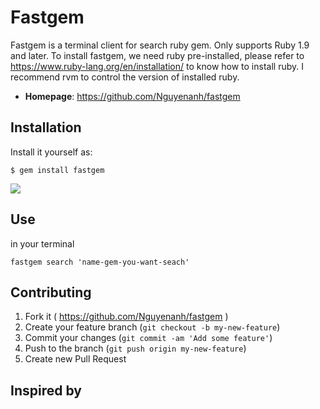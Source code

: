 # Fastgem

Fastgem is a terminal client for search ruby gem.
Only supports Ruby 1.9 and later.
To install fastgem, we need ruby pre-installed, please refer to https://www.ruby-lang.org/en/installation/ to know how to install ruby.
I recommend rvm to control the version of installed ruby.


- **Homepage**: https://github.com/Nguyenanh/fastgem



## Installation
Install it yourself as:
```
$ gem install fastgem
```
![](https://neu1-api.asm.skype.com/v1/objects/0-neu-d3-847580697a3f438022005e3ac58d56f6/views/imgpsh_fullsize)

## Use
in your terminal
```
fastgem search 'name-gem-you-want-seach'
```

## Contributing

1. Fork it ( https://github.com/Nguyenanh/fastgem )
2. Create your feature branch (`git checkout -b my-new-feature`)
3. Commit your changes (`git commit -am 'Add some feature'`)
4. Push to the branch (`git push origin my-new-feature`)
5. Create new Pull Request

## Inspired by
